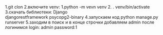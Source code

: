 1.git clon  <ssh>
2.включите venv:
    1.python -m vevn venv
    2. . venv/bin/activate 
3.скачать библиотеки:
    Django  
    djangorestframework
    psycopg2-binary
4.запускаем код 
    python manage.py runserver
5.заходим в  поиск и в конце строчки добавляем admin
    после логинимся
        login: admin
        password:1